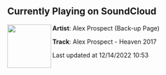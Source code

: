 ## Currently Playing on SoundCloud

[<img align="left" width="100" src="https://i1.sndcdn.com/artworks-000218350534-jivt7o-t500x500.jpg">](https://soundcloud.com/alexprospectbackup/alex-prospect-heaven-2017)

**Artist**: Alex Prospect (Back-up Page) 

**Track**: Alex Prospect - Heaven 2017

Last updated at 12/14/2022 10:53
